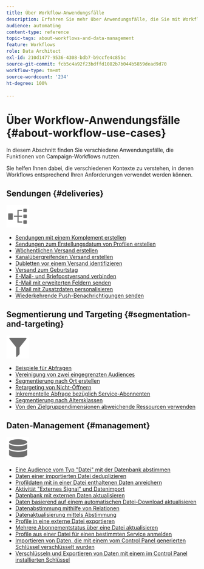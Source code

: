 ```yaml
---
title: Über Workflow-Anwendungsfälle
description: Erfahren Sie mehr über Anwendungsfälle, die Sie mit Workflows in Campaign Standard ausführen können.
audience: automating
content-type: reference
topic-tags: about-workflows-and-data-management
feature: Workflows
role: Data Architect
exl-id: 210d1477-9536-4308-bdb7-b9ccfe4c85bc
source-git-commit: fcb5c4a92f23bdffd1082b7b044b5859dead9d70
workflow-type: tm+mt
source-wordcount: '234'
ht-degree: 100%

---
```


# Über Workflow-Anwendungsfälle {#about-workflow-use-cases}

In diesem Abschnitt finden Sie verschiedene Anwendungsfälle, die Funktionen von Campaign-Workflows nutzen.

Sie helfen Ihnen dabei, die verschiedenen Kontexte zu verstehen, in denen Workflows entsprechend Ihren Anforderungen verwendet werden können.

## Sendungen {#deliveries}

<img src="assets/do-not-localize/icon_workflows.svg" width="60px">

* [Sendungen mit einem Komplement erstellen](../../automating/using/workflow-created-query-with-complement.md)
* [Sendungen zum Erstellungsdatum von Profilen erstellen](../../automating/using/workflow-creation-date-query.md)
* [Wöchentlichen Versand erstellen](../../automating/using/workflow-weekly-offer.md)
* [Kanalübergreifenden Versand erstellen](../../automating/using/workflow-cross-channel-delivery.md)
* [Dubletten vor einem Versand identifizieren](../../automating/using/identifying-duplicated-before-delivery.md)
* [Versand zum Geburtstag](../../automating/using/birthday-delivery.md)
* [E-Mail- und Briefpostversand verbinden](../../automating/using/coupling-email-direct-mail.md)
* [E-Mail mit erweiterten Feldern senden](../../automating/using/sending-email-enriched-fields.md)
* [E-Mail mit Zusatzdaten personalisieren](../../automating/using/personalizing-email-with-additional-data.md)
* [Wiederkehrende Push-Benachrichtigungen senden](../../automating/using/recurring-push-notifications.md)

## Segmentierung und Targeting {#segmentation-and-targeting}

<img src="assets/do-not-localize/icon_filter.svg" width="60px">

* [Beispiele für Abfragen](../../automating/using/query-samples.md)
* [Vereinigung von zwei eingegrenzten Audiences](../../automating/using/union-on-two-refined-audiences.md)
* [Segmentierung nach Ort erstellen](../../automating/using/workflow-segmentation-location.md)
* [Retargeting von Nicht-Öffnern](../../automating/using/workflow-cross-channel-retargeting.md)
* [Inkrementelle Abfrage bezüglich Service-Abonnenten](../../automating/using/incremental-query-on-subscribers.md)
* [Segmentierung nach Altersklassen](../../automating/using/segmentation-age-groups.md)
* [Von den Zielgruppendimensionen abweichende Ressourcen verwenden](../../automating/using/using-resources-different-from-targeting-dimensions.md)

## Daten-Management {#management}

<img src="assets/do-not-localize/icon_manage.svg" width="60px">

* [Eine Audience vom Typ &quot;Datei&quot; mit der Datenbank abstimmen](../../automating/using/reconcile-file-audience-with-database.md)
* [Daten einer importierten Datei deduplizieren](../../automating/using/deduplicating-data-imported-file.md)
* [Profildaten mit in einer Datei enthaltenen Daten anreichern](../../automating/using/enriching-profile-data-file.md)
* [Aktivität &quot;Externes Signal&quot; und Datenimport](../../automating/using/external-signal-data-import.md)
* [Datenbank mit externen Daten aktualisieren](../../automating/using/update-database-file.md)
* [Daten basierend auf einem automatischen Datei-Download aktualisieren](../../automating/using/update-data-automatic-download.md)
* [Datenabstimmung mithilfe von Relationen](../../automating/using/reconciliation-using-relations.md)
* [Datenaktualisierung mittels Abstimmung](../../automating/using/data-update-reconciliation.md)
* [Profile in eine externe Datei exportieren](../../automating/using/exporting-profiles-in-file.md)
* [Mehrere Abonnementstatus über eine Datei aktualisieren](../../automating/using/updating-subscriptions-from-file.md)
* [Profile aus einer Datei für einen bestimmten Service anmelden](../../automating/using/subscribing-profiles-from-file.md)
* [Importieren von Daten, die mit einem vom Control Panel generierten Schlüssel verschlüsselt wurden](../../automating/using/managing-encrypted-data.md#use-case-gpg-decrypt)
* [Verschlüsseln und Exportieren von Daten mit einem im Control Panel installierten Schlüssel](../../automating/using/managing-encrypted-data.md#use-case-gpg-encrypt)
